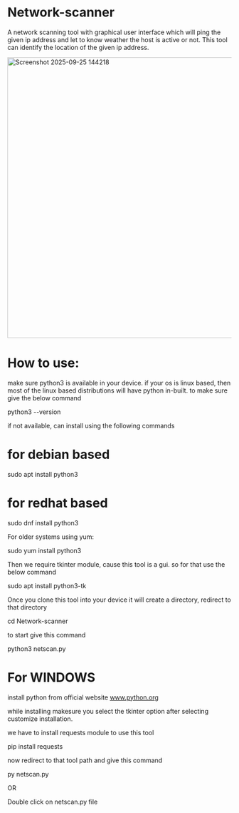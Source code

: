 # Network-scanner
A network scanning tool with graphical user interface which will ping the given ip address and let to know weather the host is active or not. This tool can identify the location of the given ip address.

<img width="796" height="629" alt="Screenshot 2025-09-25 144218" src="https://github.com/user-attachments/assets/c2f36018-4ff9-433e-8169-9078c2a0d0b1" />


# How to use:

make sure python3 is available in your device. if your os is linux based, then most of the linux based distributions will have python in-built. 
to make sure give the below command


python3 --version

if not available, can install using the following commands 

# for debian based

sudo apt install python3

# for redhat based

sudo dnf install python3

For older systems using yum:

sudo yum install python3


Then we require tkinter module, cause this tool is a gui. so for that use the below command

sudo apt install python3-tk

Once you clone this tool into your device it will create a directory, redirect to that directory

cd Network-scanner

to start give this command

python3 netscan.py


# For WINDOWS

install python from official website www.python.org

while installing makesure you select the tkinter option after selecting customize installation.

we have to install  requests module to use this tool

pip install requests

now redirect to that tool path and give this command

py netscan.py

OR

Double click on netscan.py file




